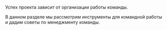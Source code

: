 Успех проекта зависит от организации работы команды. 

В данном разделе мы рассмотрим инструменты для командной работы и дадим советы по менеджменту команды.
